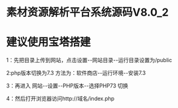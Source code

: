 # 素材资源解析平台系统源码V8.0_2
# 建议使用宝塔搭建
1：先把目录上传到网站，点击设置--网站目录--运行目录设置为/public 

2:php版本切换为7.3   方法为：软件商店--运行环境--安装7.3 

3：再进入  网站--设置--PHP版本--选择PHP73 切换 

4：然后打开浏览器访问http://域名/index.php 

